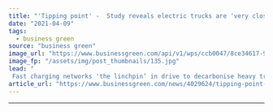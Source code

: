 ```yaml
---
title: "'Tipping point' -  Study reveals electric trucks are 'very close' to challenging diesel vehicles"
date: "2021-04-09"
tags: 
  - business green
source: "business green"
image_url: "https://www.businessgreen.com/api/v1/wps/ccb0047/8ce34617-902a-4ef7-8e15-c2761ff70770/4/DHL-035-185x114.jpg"
image_fp: "/assets/img/post_thumbnails/135.jpg"
lead: "
 Fast charging networks 'the linchpin’ in drive to decarbonise heavy transportation industry, according to study ..."
article_url: "https://www.businessgreen.com/news/4029624/tipping-point-study-reveals-electric-trucks-close-challenging-diesel-vehicles"
---
```


---
